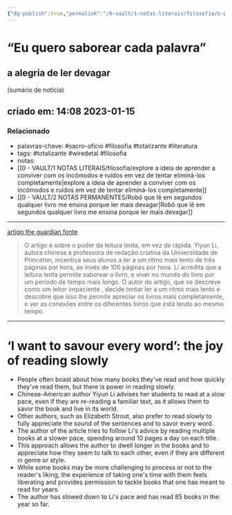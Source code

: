 ```yaml
---
{"dg-publish":true,"permalink":"/0-vault/1-notas-literais/filosofia/o-poder-da-leitura-lenta/","tags":["sacro-ofício","filosofia","totalizante","literatura","wiredetal"],"dgHomeLink":true,"dgShowLocalGraph":true,"dgShowFileTree":true,"dgEnableSearch":true,"noteIcon":""}
---
```



#  “Eu quero saborear cada palavra”

## a alegria de ler devagar 

(sumário de notícia)

## criado em: 14:08 2023-01-15

### Relacionado

- palavras-chave: #sacro-ofício #filosofia #totalizante #literatura  
- tags: #totalizante #wiredetal #filosofia 
- notas: 
- [[0 - VAULT/1 NOTAS LITERAIS/filosofia/explore a ideia de aprender a conviver com os incômodos e ruídos em vez de tentar eliminá-los completamente\|explore a ideia de aprender a conviver com os incômodos e ruídos em vez de tentar eliminá-los completamente]]
- [[0 - VAULT/2 NOTAS PERMANENTES/Robô que lê em segundos qualquer livro me ensina porque ler mais devagar\|Robô que lê em segundos qualquer livro me ensina porque ler mais devagar]]
---

[artigo the guardian fonte](https://www.theguardian.com/books/2022/dec/02/i-want-to-savour-every-word-the-joy-of-reading-slowly?utm_source=NexoNL&utm_medium=Email&utm_campaign=OQEL)

>O artigo é sobre o poder da leitura lenta, em vez de rápida. Yiyun Li, autora chinesa e professora de redação criativa da Universidade de Princeton, incentiva seus alunos a ler a um ritmo mais lento de três páginas por hora, ao invés de 100 páginas por hora. Li acredita que a leitura lenta permite saborear o livro, e viver no mundo do livro por um período de tempo mais longo. O autor do artigo, que se descreve como um leitor impaciente , decide tentar ler a um ritmo mais lento e descobre que isso lhe permite apreciar os livros mais completamente, e ver as conexões entre os diferentes livros que está lendo ao mesmo tempo.

---
  

# ‘I want to savour every word’: the joy of reading slowly

- People often boast about how many books they've read and how quickly they've read them, but there is power in reading slowly.
- Chinese-American author Yiyun Li advises her students to read at a slow pace, even if they are re-reading a familiar text, as it allows them to savor the book and live in its world.
- Other authors, such as Elizabeth Strout, also prefer to read slowly to fully appreciate the sound of the sentences and to savor every word.
- The author of the article tries to follow Li's advice by reading multiple books at a slower pace, spending around 10 pages a day on each title.
- This approach allows the author to dwell longer in the books and to appreciate how they seem to talk to each other, even if they are different in genre or style.
- While some books may be more challenging to process or not to the reader's liking, the experience of taking one's time with them feels liberating and provides permission to tackle books that one has meant to read for years.
- The author has slowed down to Li's pace and has read 85 books in the year so far.